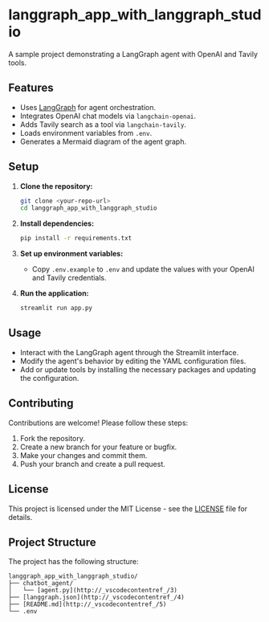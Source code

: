 # langgraph_app_with_langgraph_studio

A sample project demonstrating a LangGraph agent with OpenAI and Tavily tools.

## Features

- Uses [LangGraph](https://github.com/langchain-ai/langgraph) for agent orchestration.
- Integrates OpenAI chat models via `langchain-openai`.
- Adds Tavily search as a tool via `langchain-tavily`.
- Loads environment variables from `.env`.
- Generates a Mermaid diagram of the agent graph.

## Setup

1. **Clone the repository:**
   ```sh
   git clone <your-repo-url>
   cd langgraph_app_with_langgraph_studio
   ```
2. **Install dependencies:**
   ```sh
   pip install -r requirements.txt
   ```
3. **Set up environment variables:**
   - Copy `.env.example` to `.env` and update the values with your OpenAI and Tavily credentials.

4. **Run the application:**
   ```sh
   streamlit run app.py
   ```

## Usage

- Interact with the LangGraph agent through the Streamlit interface.
- Modify the agent's behavior by editing the YAML configuration files.
- Add or update tools by installing the necessary packages and updating the configuration.

## Contributing

Contributions are welcome! Please follow these steps:

1. Fork the repository.
2. Create a new branch for your feature or bugfix.
3. Make your changes and commit them.
4. Push your branch and create a pull request.

## License

This project is licensed under the MIT License - see the [LICENSE](LICENSE) file for details.

## Project Structure

The project has the following structure:

```
langgraph_app_with_langgraph_studio/
├── chatbot_agent/
│   └── [agent.py](http://_vscodecontentref_/3)
├── [langgraph.json](http://_vscodecontentref_/4)
├── [README.md](http://_vscodecontentref_/5)
└── .env
```